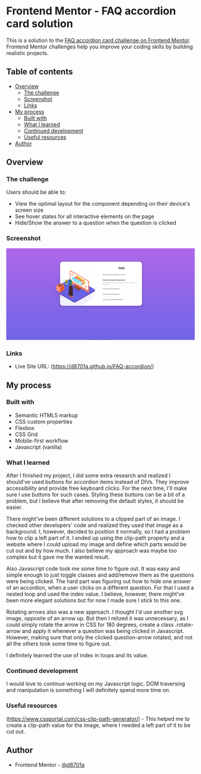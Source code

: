 # Frontend Mentor - FAQ accordion card solution

This is a solution to the [FAQ accordion card challenge on Frontend Mentor](https://www.frontendmentor.io/challenges/faq-accordion-card-XlyjD0Oam). Frontend Mentor challenges help you improve your coding skills by building realistic projects. 

## Table of contents

- [Overview](#overview)
  - [The challenge](#the-challenge)
  - [Screenshot](#screenshot)
  - [Links](#links)
- [My process](#my-process)
  - [Built with](#built-with)
  - [What I learned](#what-i-learned)
  - [Continued development](#continued-development)
  - [Useful resources](#useful-resources)
- [Author](#author)

## Overview

### The challenge

Users should be able to:

- View the optimal layout for the component depending on their device's screen size
- See hover states for all interactive elements on the page
- Hide/Show the answer to a question when the question is clicked

### Screenshot

![](images/screenshot.png)


### Links

- Live Site URL: (https://d8701a.github.io/FAQ-accordion/)

## My process

### Built with

- Semantic HTML5 markup
- CSS custom properties
- Flexbox
- CSS Grid
- Mobile-first workflow
- Javascript (vanilla)

### What I learned

After I finished my project, I did some extra research and realized I should've used buttons for accordion items instead of DIVs. They improve accessibility and provide free keyboard clicks. 
For the next time, I'll make sure I use buttons for such cases. Styling these buttons can be a bit of a problem, but I believe that after removing the default styles, it should be easier.

There might've been different solutions to a clipped part of an image. I checked other developers' code and realized they used that image as a background. I, however, decided to position it normally, so I had 
a problem how to clip a left part of it. I ended up using the clip-path property and a website where I could upload my image and define which parts would be cut out and by how much.
I also believe my approach was maybe too complex but it gave me the wanted result.

Also Javascript code took me some time to figure out. It was easy and simple enough to just toggle classes and add/remove them as the questions were being clicked.
The hard part was figuring out how to hide one answer of an accordion, when a user clicks on a different question. For that I used a nested loop and used the index value.
I believe, however, there might've been more elegant solutions but for now I made sure I stick to this one.

Rotating arrows also was a new approach. I thought I'd use another svg image, opposite of an arrow up. But then I relized it was unnecessary, as I could simply rotate the arrow in CSS for 180 degrees,
create a class .rotate-arrow and apply it whenever a question was being clicked in Javascript. However, making sure that only the clicked question-arrow rotated, and not all the others took some time to figure out.

I definitely learned the use of index in loops and its value.

### Continued development

I would love to continue working on my Javascript logic. DOM traversing and manipulation is something I will definitely spend more time on.

### Useful resources

(https://www.cssportal.com/css-clip-path-generator/) - This helped me to create a clip-path value for the image, where I needed a left part of it to be cut out.

## Author

- Frontend Mentor - [@d8701a](https://www.frontendmentor.io/profile/d8701a)

